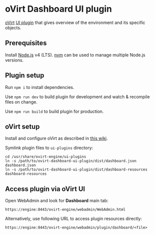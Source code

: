 # oVirt Dashboard UI plugin

[oVirt](http://www.ovirt.org/) [UI plugin](http://www.ovirt.org/Features/UIPlugins) that gives overview of the environment and its specific objects.

## Prerequisites

Install [Node.js](https://nodejs.org/) v4 (LTS). [nvm](https://github.com/creationix/nvm) can be used to manage multiple Node.js versions.

## Plugin setup

Run `npm i` to install dependencies.

Use `npm run dev` to build plugin for development and watch & recompile files on change.

Use `npm run build` to build plugin for production.

## oVirt setup

Install and configure oVirt as described in [this wiki](http://www.ovirt.org/Quick_Start_Guide).

Symlink plugin files to `ui-plugins` directory:

```
cd /usr/share/ovirt-engine/ui-plugins
ln -s /path/to/ovirt-dashboard-ui-plugin/dist/dashboard.json dashboard.json
ln -s /path/to/ovirt-dashboard-ui-plugin/dist/dashboard-resources dashboard-resources
```

## Access plugin via oVirt UI

Open WebAdmin and look for **Dashboard** main tab:

```
https://engine:8443/ovirt-engine/webadmin/WebAdmin.html
```

Alternatively, use following URL to access plugin resources directly:

```
https://engine:8443/ovirt-engine/webadmin/plugin/dashboard/<file>
```
